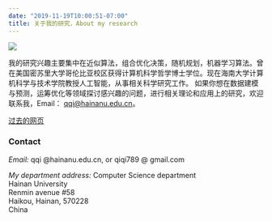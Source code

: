 ```yaml
---
date: "2019-11-19T10:00:51-07:00"
title: 关于我的研究，About my research
---
```


![](/./about_files/Qi_photo2.JPG)

我的研究兴趣主要集中在近似算法，组合优化决策，随机规划，机器学习算法。曾在美国密苏里大学哥伦比亚校区获得计算机科学哲学博士学位。现在海南大学计算机科学与技术学院教授人工智能，从事相关科学研究工作。
如果你想在数据建模与预测，运筹优化等领域探讨感兴趣的问题，进行相关理论和应用上的研究，欢迎联系我，Email： qqi@hainanu.edu.cn。

[过去的网页](https://qiqi789.github.io/research/)


### Contact

*Email:*  qqi @hainanu.edu.cn, 
or qiqi789 @ gmail.com

*My department address:*
Computer Science department <br>
Hainan University  <br>
Renmin avenue #58  <br>
Haikou, Hainan, 570228  <br>
China


<!--[更多最新信息可以访问网页 https://qiqi789.github.io/](https://qiqi789.github.io/) -->



  <div class="clustrmap_2" style="float: right; ">
        
  <script type="text/javascript" id="clustrmaps" src="//cdn.clustrmaps.com/map_v2.js?u=uEEw&d=VW_3s6UMNEB0hjShXsPzqtHsU0Dh8KQpZ2g_VEZI5nw"></script>
        
  </div>
